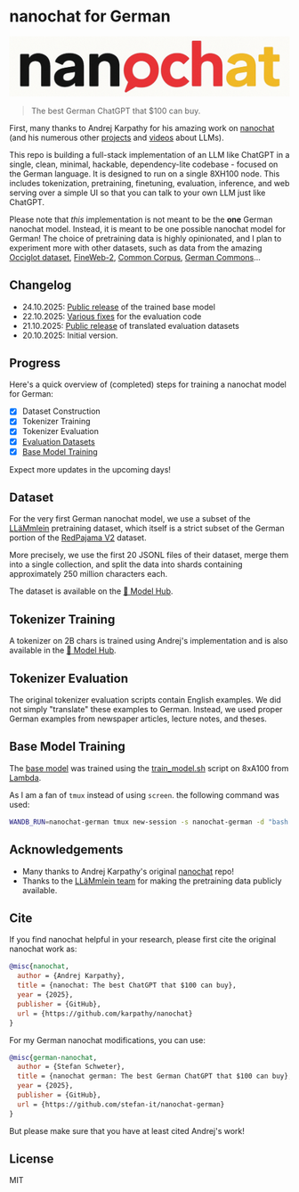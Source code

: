 # nanochat for German

![nanochat logo](assets/nanochat-german.png)

> The best German ChatGPT that $100 can buy.

First, many thanks to Andrej Karpathy for his amazing work on [nanochat](https://github.com/karpathy/nanochat) (and his numerous other [projects](https://github.com/karpathy/nanoGPT) and [videos](https://www.youtube.com/andrejkarpathy) about LLMs).

This repo is building a full-stack implementation of an LLM like ChatGPT in a single, clean, minimal, hackable, dependency-lite codebase - focused on the German language. It is designed to run on a single 8XH100 node. This includes tokenization, pretraining, finetuning, evaluation, inference, and web serving over a simple UI so that you can talk to your own LLM just like ChatGPT.

Please note that *this* implementation is not meant to be the **one** German nanochat model. Instead, it is meant to be one possible nanochat model for German! The choice of pretraining data is highly opinionated, and I plan to experiment more with other datasets, such as data from the amazing [Occiglot dataset](https://huggingface.co/datasets/occiglot/occiglot-fineweb-v1.0), [FineWeb-2](https://huggingface.co/datasets/HuggingFaceFW/fineweb-2), [Common Corpus](https://huggingface.co/datasets/PleIAs/common_corpus), [German Commons](https://huggingface.co/datasets/coral-nlp/german-commons)...

## Changelog

* 24.10.2025: [Public release](https://huggingface.co/stefan-it/nanochat-german-base) of the trained base model
* 22.10.2025: [Various fixes](https://github.com/stefan-it/nanochat-german/pull/1) for the evaluation code
* 21.10.2025: [Public release](https://huggingface.co/datasets/stefan-it/nanochat-german-eval-data) of translated evaluation datasets
* 20.10.2025: Initial version.

## Progress

Here's a quick overview of (completed) steps for training a nanochat model for German:

* [x] Dataset Construction
* [x] Tokenizer Training
* [x] Tokenizer Evaluation
* [x] [Evaluation Datasets](https://huggingface.co/datasets/stefan-it/nanochat-german-eval-data)
* [x] [Base Model Training](https://huggingface.co/stefan-it/nanochat-german-base)

Expect more updates in the upcoming days!

## Dataset

For the very first German nanochat model, we use a subset of the [LLäMmlein](https://huggingface.co/datasets/LSX-UniWue/LLaMmlein-Dataset) pretraining dataset, which itself is a strict subset of the German portion of the [RedPajama V2](https://huggingface.co/datasets/togethercomputer/RedPajama-Data-V2) dataset.

More precisely, we use the first 20 JSONL files of their dataset, merge them into a single collection, and split the data into shards containing approximately 250 million characters each.

The dataset is available on the [🤗 Model Hub](https://huggingface.co/datasets/stefan-it/nanochat-german-data).

## Tokenizer Training

A tokenizer on 2B chars is trained using Andrej's implementation and is also available in the [🤗 Model Hub](https://huggingface.co/stefan-it/nanochat-german-tokenizer).

## Tokenizer Evaluation

The original tokenizer evaluation scripts contain English examples. We did not simply "translate" these examples to German. Instead, we used proper German examples from newspaper articles, lecture notes, and theses.

## Base Model Training

The [base model](https://huggingface.co/stefan-it/nanochat-german-base) was trained using the [train_model.sh](train_model.sh) script on 8xA100 from [Lambda](https://lambda.ai/).

As I am a fan of `tmux` instead of using `screen`. the following command was used:

```bash
WANDB_RUN=nanochat-german tmux new-session -s nanochat-german -d "bash train_model.sh" \; pipe-pane -o "cat >> nanochat-german.log"
```

## Acknowledgements

- Many thanks to Andrej Karpathy's original [nanochat](https://github.com/karpathy/nanochat) repo!
- Thanks to the [LLäMmlein team](https://huggingface.co/LSX-UniWue) for making the pretraining data publicly available.

## Cite

If you find nanochat helpful in your research, please first cite the original nanochat work as:

```bibtex
@misc{nanochat,
  author = {Andrej Karpathy},
  title = {nanochat: The best ChatGPT that $100 can buy},
  year = {2025},
  publisher = {GitHub},
  url = {https://github.com/karpathy/nanochat}
}
```

For my German nanochat modifications, you can use:

```bibtex
@misc{german-nanochat,
  author = {Stefan Schweter},
  title = {nanochat german: The best German ChatGPT that $100 can buy},
  year = {2025},
  publisher = {GitHub},
  url = {https://github.com/stefan-it/nanochat-german}
}
```

But please make sure that you have at least cited Andrej's work!

## License

MIT